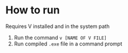 # How to run

Requires V installed and in the system path

1. Run the command ```v [NAME OF V FILE]```
2. Run compiled ```.exe``` file in a command prompt
